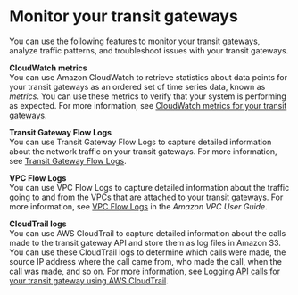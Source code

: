 # Monitor your transit gateways<a name="transit-gateway-monitoring"></a>

You can use the following features to monitor your transit gateways, analyze traffic patterns, and troubleshoot issues with your transit gateways\.

**CloudWatch metrics**  
You can use Amazon CloudWatch to retrieve statistics about data points for your transit gateways as an ordered set of time series data, known as *metrics*\. You can use these metrics to verify that your system is performing as expected\. For more information, see [CloudWatch metrics for your transit gateways](transit-gateway-cloudwatch-metrics.md)\.

**Transit Gateway Flow Logs**  
You can use Transit Gateway Flow Logs to capture detailed information about the network traffic on your transit gateways\. For more information, see [Transit Gateway Flow Logs](tgw-flow-logs.md)\.

**VPC Flow Logs**  
You can use VPC Flow Logs to capture detailed information about the traffic going to and from the VPCs that are attached to your transit gateways\. For more information, see [VPC Flow Logs](https://docs.aws.amazon.com/vpc/latest/userguide/flow-logs.html) in the *Amazon VPC User Guide*\.

**CloudTrail logs**  
You can use AWS CloudTrail to capture detailed information about the calls made to the transit gateway API and store them as log files in Amazon S3\. You can use these CloudTrail logs to determine which calls were made, the source IP address where the call came from, who made the call, when the call was made, and so on\. For more information, see [Logging API calls for your transit gateway using AWS CloudTrail](transit-gateway-cloudtrail-logs.md)\.